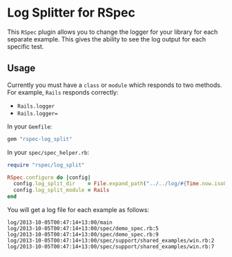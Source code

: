 # Log Splitter for RSpec

This `RSpec` plugin allows you to change the logger for your library for each
separate example. This gives the ability to see the log output for each
specific test.

## Usage

Currently you must have a `class` or `module` which responds to two methods.
For example, `Rails` responds correctly:
* `Rails.logger`
* `Rails.logger=`

In your `Gemfile`:

``` ruby
gem "rspec-log_split"
```

In your `spec/spec_helper.rb`:

``` ruby
require "rspec/log_split"

RSpec.configure do |config|
  config.log_split_dir    = File.expand_path("../../log/#{Time.now.iso8601}", __FILE__)
  config.log_split_module = Rails
end
```

You will get a log file for each example as follows:
```
log/2013-10-05T00:47:14+13:00/main
log/2013-10-05T00:47:14+13:00/spec/demo_spec.rb:5
log/2013-10-05T00:47:14+13:00/spec/demo_spec.rb:9
log/2013-10-05T00:47:14+13:00/spec/support/shared_examples/win.rb:2
log/2013-10-05T00:47:14+13:00/spec/support/shared_examples/win.rb:7
```
